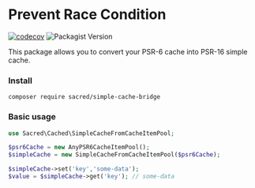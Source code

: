 # Prevent Race Condition

[![codecov](https://codecov.io/gh/antonsacred/simple-cache-bridge/branch/main/graph/badge.svg?token=8MBDUQV971)](https://codecov.io/gh/antonsacred/simple-cache-bridge)
![Packagist Version](https://img.shields.io/packagist/v/sacred/simple-cache-bridge)

This package allows you to convert your PSR-6 cache into PSR-16 simple cache.

### Install

    composer require sacred/simple-cache-bridge

### Basic usage

```php
use Sacred\Cached\SimpleCacheFromCacheItemPool;

$psr6Cache = new AnyPSR6CacheItemPool();
$simpleCache = new SimpleCacheFromCacheItemPool($psr6Cache);

$simpleCache->set('key','some-data');
$value = $simpleCache->get('key'); // some-data
```
